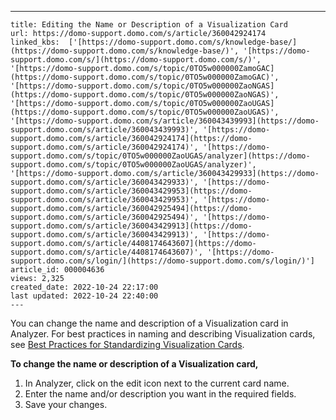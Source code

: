 ---
    title: Editing the Name or Description of a Visualization Card
    url: https://domo-support.domo.com/s/article/360042924174
    linked_kbs:  ['[https://domo-support.domo.com/s/knowledge-base/](https://domo-support.domo.com/s/knowledge-base/)', '[https://domo-support.domo.com/s/](https://domo-support.domo.com/s/)', '[https://domo-support.domo.com/s/topic/0TO5w000000ZamoGAC](https://domo-support.domo.com/s/topic/0TO5w000000ZamoGAC)', '[https://domo-support.domo.com/s/topic/0TO5w000000ZaoNGAS](https://domo-support.domo.com/s/topic/0TO5w000000ZaoNGAS)', '[https://domo-support.domo.com/s/topic/0TO5w000000ZaoUGAS](https://domo-support.domo.com/s/topic/0TO5w000000ZaoUGAS)', '[https://domo-support.domo.com/s/article/360043439993](https://domo-support.domo.com/s/article/360043439993)', '[https://domo-support.domo.com/s/article/360042924174](https://domo-support.domo.com/s/article/360042924174)', '[https://domo-support.domo.com/s/topic/0TO5w000000ZaoUGAS/analyzer](https://domo-support.domo.com/s/topic/0TO5w000000ZaoUGAS/analyzer)', '[https://domo-support.domo.com/s/article/360043429933](https://domo-support.domo.com/s/article/360043429933)', '[https://domo-support.domo.com/s/article/360043429953](https://domo-support.domo.com/s/article/360043429953)', '[https://domo-support.domo.com/s/article/360042925494](https://domo-support.domo.com/s/article/360042925494)', '[https://domo-support.domo.com/s/article/360043429913](https://domo-support.domo.com/s/article/360043429913)', '[https://domo-support.domo.com/s/article/4408174643607](https://domo-support.domo.com/s/article/4408174643607)', '[https://domo-support.domo.com/s/login/](https://domo-support.domo.com/s/login/)']
    article_id: 000004636
    views: 2,325
    created_date: 2022-10-24 22:17:00
    last updated: 2022-10-24 22:40:00
    ---



You can change the name and description of a Visualization card in Analyzer. For best practices in naming and describing Visualization cards, see [Best Practices for Standardizing Visualization Cards](/s/article/360043439993 "Best Practices for Standardizing KPIs").


**To change the name or description of a Visualization card,**


1. In Analyzer, click on the edit icon next to the current card name.
2. Enter the name and/or description you want in the required fields.
3. Save your changes.


 

